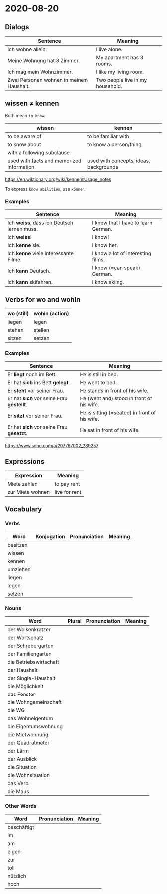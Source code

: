 # 2020-08-20

## Dialogs

| Sentence                                 | Meaning                          |
| ---------------------------------------- | -------------------------------- |
| Ich wohne allein.                        | I live alone.                    |
| Meine Wohnung hat 3 Zimmer.              | My apartment has 3 rooms.        |
| Ich mag mein Wohnzimmer.                 | I like my living room.           |
| Zwei Personen wohnen in meinem Haushalt. | Two people live in my household. |

## wissen ≠ kennen

Both mean `to know`.

| wissen                                    | kennen                                 |
| ----------------------------------------- | -------------------------------------- |
| to be aware of                            | to be familiar with                    |
| to know about                             | to know a person/thing                 |
| with a following subclause                |                                        |
| used with facts and memorized information | used with concepts, ideas, backgrounds |

https://en.wiktionary.org/wiki/kennen#Usage_notes

To express `know abilities`, use `können`.

### Examples

| Sentence                                     | Meaning                             |
| -------------------------------------------- | ----------------------------------- |
| Ich **weiss**, dass ich Deutsch lernen muss. | I know that I have to learn German. |
| Ich **weiss**!                               | I know!                             |
| Ich **kenne** sie.                           | I know her.                         |
| Ich **kenne** viele interessante Filme.      | I know a lot of interesting films.  |
| Ich **kann** Deutsch.                        | I know (=can speak) German.         |
| Ich **kann** skifahren.                      | I know skiing.                      |

## Verbs for wo and wohin

| wo (still) | wohin (action) |
| ---------- | -------------- |
| liegen     | legen          |
| stehen     | stellen        |
| sitzen     | setzen         |

### Examples

| Sentence                                     | Meaning                                       |
| -------------------------------------------- | --------------------------------------------- |
| Er **liegt** noch im Bett.                   | He is still in bed.                           |
| Er hat **sich** ins Bett **gelegt**.         | He went to bed.                               |
| Er **steht** vor seiner Frau.                | He stands in front of his wife.               |
| Er hat **sich** vor seine Frau **gestellt**. | He (went and) stood in front of his wife.     |
| Er **sitzt** vor seiner Frau.                | He is sitting (=seated) in front of his wife. |
| Er hat **sich** vor seine Frau **gesetzt**.  | He sat in front of his wife.                  |

https://www.sohu.com/a/207767002_289257

## Expressions

| Expression       | Meaning       |
| ---------------- | ------------- |
| Miete zahlen     | to pay rent   |
| zur Miete wohnen | live for rent |

## Vocabulary

### Verbs

| Word     | Konjugation | Pronunciation | Meaning |
| -------- | ----------- | ------------- | ------- |
| besitzen |             |               |         |
| wissen   |             |               |         |
| kennen   |             |               |         |
| umziehen |             |               |         |
| liegen   |             |               |         |
| legen    |             |               |         |
| setzen   |             |               |         |

### Nouns

| Word                   | Plural | Pronunciation | Meaning |
| ---------------------- | ------ | ------------- | ------- |
| der Wolkenkratzer      |        |               |         |
| der Wortschatz         |        |               |         |
| der Schrebergarten     |        |               |         |
| der Familiengarten     |        |               |         |
| die Betriebswirtschaft |        |               |         |
| der Haushalt           |        |               |         |
| der Single-Haushalt    |        |               |         |
| die Möglichkeit        |        |               |         |
| das Fenster            |        |               |         |
| die Wohngemeinschaft   |        |               |         |
| die WG                 |        |               |         |
| das Wohneigentum       |        |               |         |
| die Eigentumswohnung   |        |               |         |
| die Mietwohnung        |        |               |         |
| der Quadratmeter       |        |               |         |
| der Lärm               |        |               |         |
| der Ausblick           |        |               |         |
| die Situation          |        |               |         |
| die Wohnsituation      |        |               |         |
| das Verb               |        |               |         |
| die Maus               |        |               |         |

### Other Words

| Word        | Pronunciation | Meaning |
| ----------- | ------------- | ------- |
| beschäftigt |               |         |
| im          |               |         |
| am          |               |         |
| eigen       |               |         |
| zur         |               |         |
| toll        |               |         |
| nützlich    |               |         |
| hoch        |               |         |


